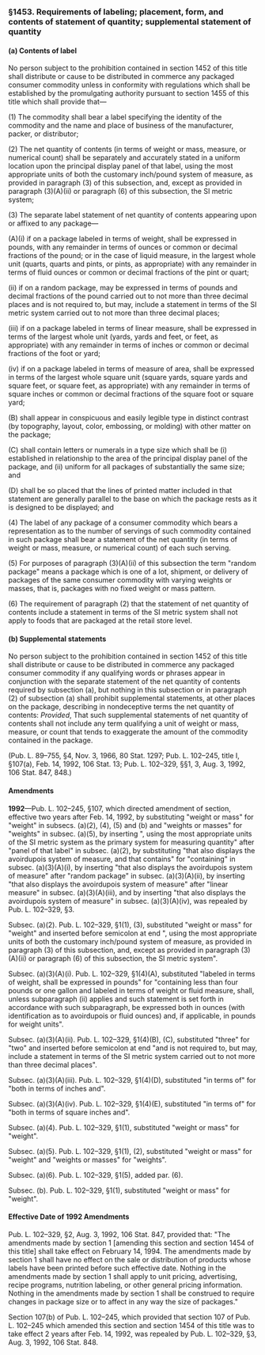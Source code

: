 ### §1453. Requirements of labeling; placement, form, and contents of statement of quantity; supplemental statement of quantity ###

#### (a) Contents of label ####

No person subject to the prohibition contained in section 1452 of this title shall distribute or cause to be distributed in commerce any packaged consumer commodity unless in conformity with regulations which shall be established by the promulgating authority pursuant to section 1455 of this title which shall provide that—

(1) The commodity shall bear a label specifying the identity of the commodity and the name and place of business of the manufacturer, packer, or distributor;

(2) The net quantity of contents (in terms of weight or mass, measure, or numerical count) shall be separately and accurately stated in a uniform location upon the principal display panel of that label, using the most appropriate units of both the customary inch/pound system of measure, as provided in paragraph (3) of this subsection, and, except as provided in paragraph (3)(A)(ii) or paragraph (6) of this subsection, the SI metric system;

(3) The separate label statement of net quantity of contents appearing upon or affixed to any package—

(A)(i) if on a package labeled in terms of weight, shall be expressed in pounds, with any remainder in terms of ounces or common or decimal fractions of the pound; or in the case of liquid measure, in the largest whole unit (quarts, quarts and pints, or pints, as appropriate) with any remainder in terms of fluid ounces or common or decimal fractions of the pint or quart;

(ii) if on a random package, may be expressed in terms of pounds and decimal fractions of the pound carried out to not more than three decimal places and is not required to, but may, include a statement in terms of the SI metric system carried out to not more than three decimal places;

(iii) if on a package labeled in terms of linear measure, shall be expressed in terms of the largest whole unit (yards, yards and feet, or feet, as appropriate) with any remainder in terms of inches or common or decimal fractions of the foot or yard;

(iv) if on a package labeled in terms of measure of area, shall be expressed in terms of the largest whole square unit (square yards, square yards and square feet, or square feet, as appropriate) with any remainder in terms of square inches or common or decimal fractions of the square foot or square yard;

(B) shall appear in conspicuous and easily legible type in distinct contrast (by topography, layout, color, embossing, or molding) with other matter on the package;

(C) shall contain letters or numerals in a type size which shall be (i) established in relationship to the area of the principal display panel of the package, and (ii) uniform for all packages of substantially the same size; and

(D) shall be so placed that the lines of printed matter included in that statement are generally parallel to the base on which the package rests as it is designed to be displayed; and

(4) The label of any package of a consumer commodity which bears a representation as to the number of servings of such commodity contained in such package shall bear a statement of the net quantity (in terms of weight or mass, measure, or numerical count) of each such serving.

(5) For purposes of paragraph (3)(A)(ii) of this subsection the term "random package" means a package which is one of a lot, shipment, or delivery of packages of the same consumer commodity with varying weights or masses, that is, packages with no fixed weight or mass pattern.

(6) The requirement of paragraph (2) that the statement of net quantity of contents include a statement in terms of the SI metric system shall not apply to foods that are packaged at the retail store level.

#### (b) Supplemental statements ####

No person subject to the prohibition contained in section 1452 of this title shall distribute or cause to be distributed in commerce any packaged consumer commodity if any qualifying words or phrases appear in conjunction with the separate statement of the net quantity of contents required by subsection (a), but nothing in this subsection or in paragraph (2) of subsection (a) shall prohibit supplemental statements, at other places on the package, describing in nondeceptive terms the net quantity of contents: *Provided*, That such supplemental statements of net quantity of contents shall not include any term qualifying a unit of weight or mass, measure, or count that tends to exaggerate the amount of the commodity contained in the package.

(Pub. L. 89–755, §4, Nov. 3, 1966, 80 Stat. 1297; Pub. L. 102–245, title I, §107(a), Feb. 14, 1992, 106 Stat. 13; Pub. L. 102–329, §§1, 3, Aug. 3, 1992, 106 Stat. 847, 848.)

#### Amendments ####

**1992**—Pub. L. 102–245, §107, which directed amendment of section, effective two years after Feb. 14, 1992, by substituting "weight or mass" for "weight" in subsecs. (a)(2), (4), (5) and (b) and "weights or masses" for "weights" in subsec. (a)(5), by inserting ", using the most appropriate units of the SI metric system as the primary system for measuring quantity" after "panel of that label" in subsec. (a)(2), by substituting "that also displays the avoirdupois system of measure, and that contains" for "containing" in subsec. (a)(3)(A)(i), by inserting "that also displays the avoirdupois system of measure" after "random package" in subsec. (a)(3)(A)(ii), by inserting "that also displays the avoirdupois system of measure" after "linear measure" in subsec. (a)(3)(A)(iii), and by inserting "that also displays the avoirdupois system of measure" in subsec. (a)(3)(A)(iv), was repealed by Pub. L. 102–329, §3.

Subsec. (a)(2). Pub. L. 102–329, §1(1), (3), substituted "weight or mass" for "weight" and inserted before semicolon at end ", using the most appropriate units of both the customary inch/pound system of measure, as provided in paragraph (3) of this subsection, and, except as provided in paragraph (3)(A)(ii) or paragraph (6) of this subsection, the SI metric system".

Subsec. (a)(3)(A)(i). Pub. L. 102–329, §1(4)(A), substituted "labeled in terms of weight, shall be expressed in pounds" for "containing less than four pounds or one gallon and labeled in terms of weight or fluid measure, shall, unless subparagraph (ii) applies and such statement is set forth in accordance with such subparagraph, be expressed both in ounces (with identification as to avoirdupois or fluid ounces) and, if applicable, in pounds for weight units".

Subsec. (a)(3)(A)(ii). Pub. L. 102–329, §1(4)(B), (C), substituted "three" for "two" and inserted before semicolon at end "and is not required to, but may, include a statement in terms of the SI metric system carried out to not more than three decimal places".

Subsec. (a)(3)(A)(iii). Pub. L. 102–329, §1(4)(D), substituted "in terms of" for "both in terms of inches and".

Subsec. (a)(3)(A)(iv). Pub. L. 102–329, §1(4)(E), substituted "in terms of" for "both in terms of square inches and".

Subsec. (a)(4). Pub. L. 102–329, §1(1), substituted "weight or mass" for "weight".

Subsec. (a)(5). Pub. L. 102–329, §1(1), (2), substituted "weight or mass" for "weight" and "weights or masses" for "weights".

Subsec. (a)(6). Pub. L. 102–329, §1(5), added par. (6).

Subsec. (b). Pub. L. 102–329, §1(1), substituted "weight or mass" for "weight".

#### Effective Date of 1992 Amendments ####

Pub. L. 102–329, §2, Aug. 3, 1992, 106 Stat. 847, provided that: "The amendments made by section 1 [amending this section and section 1454 of this title] shall take effect on February 14, 1994. The amendments made by section 1 shall have no effect on the sale or distribution of products whose labels have been printed before such effective date. Nothing in the amendments made by section 1 shall apply to unit pricing, advertising, recipe programs, nutrition labeling, or other general pricing information. Nothing in the amendments made by section 1 shall be construed to require changes in package size or to affect in any way the size of packages."

Section 107(b) of Pub. L. 102–245, which provided that section 107 of Pub. L. 102–245 which amended this section and section 1454 of this title was to take effect 2 years after Feb. 14, 1992, was repealed by Pub. L. 102–329, §3, Aug. 3, 1992, 106 Stat. 848.